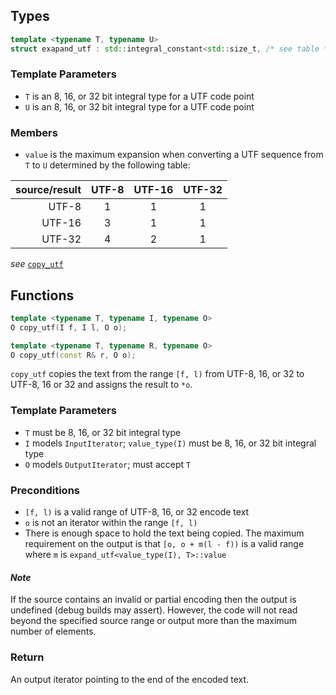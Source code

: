 ## Types

```cpp
template <typename T, typename U>
struct exapand_utf : std::integral_constant<std::size_t, /* see table */> 
```

### Template Parameters

* `T` is an 8, 16, or 32 bit integral type for a UTF code point
* `U` is an 8, 16, or 32 bit integral type for a UTF code point

### Members
    
* `value` is the maximum expansion when converting a UTF 
sequence from `T` to `U` determined by the following table:

|source/result|UTF-8|UTF-16|UTF-32|
|------------:|:---:|:----:|:----:|
|UTF-8        |  1  |   1  |   1  |
|UTF-16       |  3  |   1  |   1  |
|UTF-32       |  4  |   2  |   1  |

_see_ [`copy_utf`](#copy-utf)

## Functions

<a name="copy-utf"></a>

```cpp
template <typename T, typename I, typename O>
O copy_utf(I f, I l, O o);

template <typename T, typename R, typename O>
O copy_utf(const R& r, O o);
```

`copy_utf` copies the text from the range `[f, l)` from UTF-8, 16, or 32 to UTF-8, 16
or 32 and assigns the result to `*o`.

### Template Parameters

* `T` must be 8, 16, or 32 bit integral type
* `I` models `InputIterator`; `value_type(I)` must be 8, 16, or 32 bit integral type
* `O` models `OutputIterator`; must accept `T`

### Preconditions
* `[f, l)` is a valid range of UTF-8, 16, or 32 encode text
* `o` is not an iterator within the range `[f, l)`
* There is enough space to hold the text being copied. The maximum
  requirement on the output is that `[o, o + m(l - f))` is a valid range
  where `m` is `expand_utf<value_type(I), T>::value`

#### _Note_
If the source contains an invalid or partial encoding then the output is undefined (debug
builds may assert). However, the code will not read beyond the specified source range or output
more than the maximum number of elements.

### Return
An output iterator pointing to the end of the encoded text.

